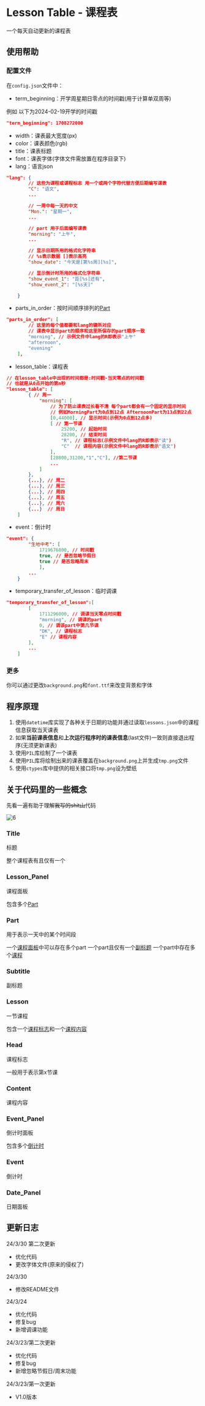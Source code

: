 # Lesson Table - 课程表
一个每天自动更新的课程表

## 使用帮助
### 配置文件
在`config.json`文件中：
- term_beginning：开学周星期日零点的时间戳(用于计算单双周等)

例如 以下为2024-02-19开学的时间戳
```json
"term_beginning": 1708272000
```

- width：课表最大宽度(px)
- color：课表颜色(rgb)
- title：课表标题
- font：课表字体(字体文件需放置在程序目录下)
- lang：语言json
```json
"lang": {
        // 这些为课程或课程标志 用一个或两个字符代替方便后期编写课表
        "C": "语文", 
        ...

        // 一周中每一天的中文
        "Mon.": "星期一",
        ...

        // part 用于后面编写课表
        "morning": "上午",
        ...

        // 显示日期所用的格式化字符串
        // %s表示数据 []表示高亮
        "show_date": "今天是[第%s周][%s]",

        // 显示倒计时所用的格式化字符串
        "show_event_1": "距[%s]还有",
        "show_event_2": "[%s天]"

    }
```
- parts_in_order：按时间顺序排列的[Part](#part)
```json
"parts_in_order": [
        // 这里的每个值都要和lang的键所对应
        // 课表中显示part的顺序和这里所保存的part顺序一致
        "morning", // 示例文件中lang的R即表示"上午"
        "afternoon",
        "evening"
    ],
```
- lesson_table：课程表
```json
// 在lesson_table中出现的时间都是:时间戳-当天零点的时间戳
// 也就是从0点开始的第n秒
"lesson_table": [
        { // 周一
            "morning": [
                // 为了防止课表过长看不清 每个part都会有一个固定的显示时间
                // 例如MorningPart为0点到12点 AfternoonPart为13点到22点
                [0,44000], // 显示时间(示例为0点到12点多)
                [ // 第一节课
                    25200, // 起始时间
                    28200, // 结束时间
                    "R", // 课程标志(示例文件中lang的R即表示"读")
                    "C"  // 课程内容(示例文件中lang的R即表示"语文")
                ],
                [28800,31200,"1","C"], //第二节课
                ...
            ]
        },
        {...}, // 周二
        {...}, // 周三
        {...}, // 周四
        {...}, // 周五
        {...}, // 周六
        {...}  // 周日
    ]
```
- event：倒计时
```json
"event": {
        "生地中考": [
            1719676800, // 时间戳
            true, // 是否忽略节假日
            true // 是否忽略周末
            ],
        ...
    }
```
- temporary_transfer_of_lesson：临时调课
```json
"temporary_transfer_of_lesson":[
        [
            1711296000, // 调课当天零点时间戳
            "morning", // 调课的part
            0, // 调该part中第几节课
            "DK", // 课程标志
            "E" // 课程内容
        ],
        ...
    ]
```

### 更多
你可以通过更改`background.png`和`font.ttf`来改变背景和字体


## 程序原理
1. 使用`datetime`库实现了各种关于日期的功能并通过读取`lessons.json`中的课程信息获取当天课表
2. 如果**当前课表信息**和**上次运行程序时的课表信息**(last文件)一致则直接退出程序(无须更新课表)
2. 使用`PIL`库绘制了一个课表
3. 使用`PIL`库将绘制出来的课表覆盖在`background.png`上并生成`tmp.png`文件
4. 使用`ctypes`库中提供的相关接口将`tmp.png`设为壁纸

## 关于代码里的一些概念
先看一遍有助于理解~~我写的shit山~~代码

![6](./1.png)

### Title
标题

整个课程表有且仅有一个

### Lesson_Panel
课程面板

包含多个[Part](#Part)

### Part
用于表示一天中的某个时间段

一个[课程面板](#Lesson_Panel)中可以存在多个part
一个part且仅有一个[副标题](#Subtitle)
一个part中存在多个[课程](#Lesson)

### Subtitle
副标题

### Lesson
一节课程

包含一个[课程标志](#Head)和一个[课程内容](#Content)

### Head
课程标志

一般用于表示第x节课

### Content
课程内容

### Event_Panel
倒计时面板

包含多个[倒计时](#Event)

### Event
倒计时

### Date_Panel
日期面板

## 更新日志
24/3/30 第二次更新
- 优化代码
- 更改字体文件(原来的侵权了)

24/3/30
- 修改README文件

24/3/24
- 优化代码
- 修复bug
- 新增调课功能

24/3/23/第二次更新
- 优化代码
- 修复bug
- 新增忽略节假日/周末功能

24/3/23/第一次更新
- V1.0版本
